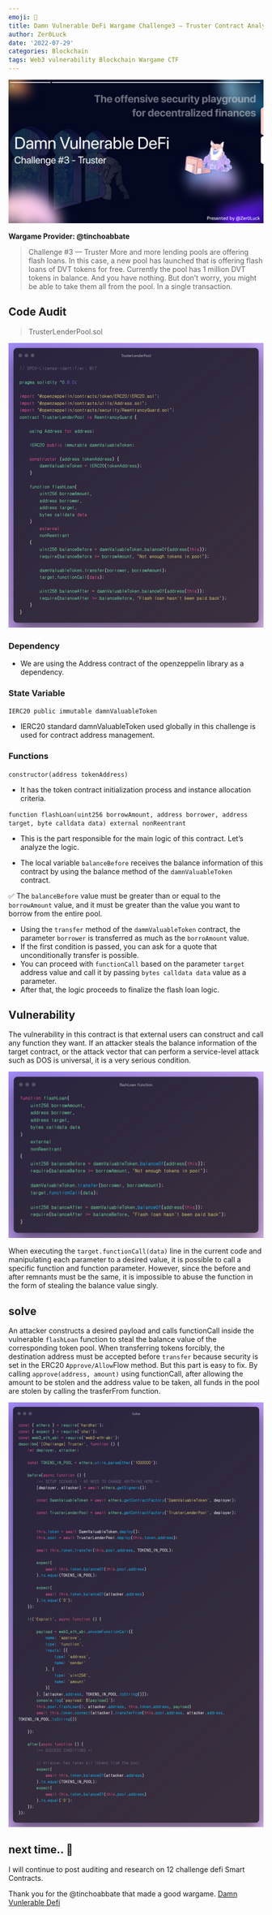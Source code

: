 ```yaml
---
emoji: 🦊
title: Damn Vulnerable DeFi Wargame Challenge3 — Truster Contract Analysis🤔
author: Zer0Luck
date: '2022-07-29'
categories: Blockchain
tags: Web3 vulnerability Blockchain Wargame CTF
---
```


![truster-contract](./c3.png)

**Wargame Provider: @tinchoabbate**

> Challenge #3 — Truster
More and more lending pools are offering flash loans. In this case, a new pool has launched that is offering flash loans of DVT tokens for free.
Currently the pool has 1 million DVT tokens in balance. And you have nothing.
But don’t worry, you might be able to take them all from the pool. In a single transaction.


## Code Audit
> TrusterLenderPool.sol

![TrusterLenderPool](./c3-1.png)

### Dependency

- We are using the Address contract of the openzeppelin library as a dependency.

### State Variable

`IERC20 public immutable damnValuableToken`

- IERC20 standard damnValuableToken used globally in this challenge is used for contract address management.

### Functions

`constructor(address tokenAddress)`

- It has the token contract initialization process and instance allocation criteria.

`function flashLoan(uint256 borrowAmount, address borrower, address target, byte calldata data) external nonReentrant`

- This is the part responsible for the main logic of this contract. Let’s analyze the logic.

- The local variable `balanceBefore` receives the balance information of this contract by using the balance method of the `damnValuableToken` contract.

✅ The `balanceBefore` value must be greater than or equal to the `borrowAmount` value, and it must be greater than the value you want to borrow from the entire pool.

- Using the `transfer` method of the `dammValuableToken` contract, the parameter `borrower` is transferred as much as the `borroAmount` value.
- If the first condition is passed, you can ask for a quote that unconditionally transfer is possible.
- You can proceed with `functionCall` based on the parameter `target` address value and call it by passing `bytes calldata data` value as a parameter.
- After that, the logic proceeds to finalize the flash loan logic.

## Vulnerability

The vulnerability in this contract is that external users can construct and call any function they want. If an attacker steals the balance information of the target contract, or the attack vector that can perform a service-level attack such as DOS is universal, it is a very serious condition.

![flashLoan function](./c3-2.png)

When executing the `target.functionCall(data)` line in the current code and manipulating each parameter to a desired value, it is possible to call a specific function and function parameter. However, since the before and after remnants must be the same, it is impossible to abuse the function in the form of stealing the balance value singly.

## solve

An attacker constructs a desired payload and calls functionCall inside the vulnerable `flashLoan` function to steal the balance value of the corresponding token pool. When transferring tokens forcibly, the destination address must be accepted before `transfer` because security is set in the ERC20 `Approve/Allow`Flow method. But this part is easy to fix. By calling `approve(address, amount)` using functionCall, after allowing the amount to be stolen and the address value to be taken, all funds in the pool are stolen by calling the trasferFrom function.

![solve](./c3-3.png)

## next time.. 🚀

I will continue to post auditing and research on 12 challenge defi Smart Contracts.

Thank you for the @tinchoabbate that made a good wargame.
[Damn Vunlerable Defi](https://www.damnvulnerabledefi.xyz/)